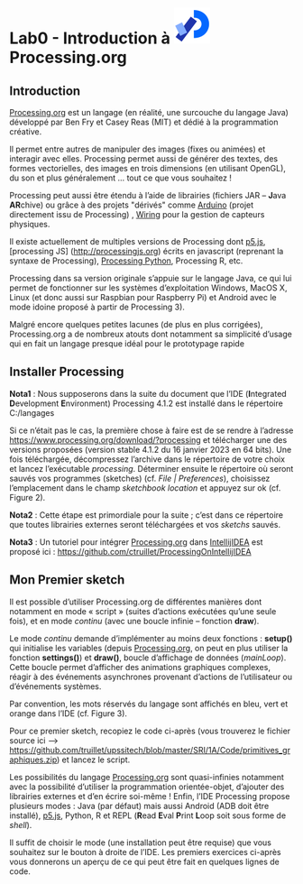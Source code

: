 # Lab0 - Introduction à <img src="https://github.com/truillet/upssitech/blob/master/SRI/1A/Code/Processing_2021_logo.png" width=64> Processing.org
## Introduction
[Processing.org](https://processing.org) est un langage (en réalité, une surcouche du langage Java) développé par Ben Fry et Casey Reas (MIT) et dédié à la programmation créative.	

Il permet entre autres de manipuler des images (fixes ou animées) et interagir avec elles. Processing permet aussi de générer des textes, des formes vectorielles, des images en trois dimensions (en utilisant OpenGL), du son et plus généralement … tout ce que vous souhaitez !

Processing peut aussi être étendu à l’aide de librairies (fichiers JAR – **J**ava **AR**chive) ou grâce à des projets "dérivés" comme [Arduino](https://www.arduino.cc) (projet directement issu de Processing) , [Wiring](http://wiring.org.co) pour la gestion de capteurs physiques.

Il existe actuellement de multiples versions de Processing dont [p5.js](https://p5js.org), [processing JS] (http://processingjs.org) écrits en javascript (reprenant la syntaxe de Processing), [Processing Python](https://py.processing.org), Processing R, etc.

Processing dans sa version originale s’appuie sur le langage Java, ce qui lui permet de fonctionner sur les systèmes d’exploitation Windows, MacOS X, Linux (et donc aussi sur Raspbian pour Raspberry Pi) et Android avec le mode idoine proposé à partir de Processing 3).	

Malgré encore quelques petites lacunes (de plus en plus corrigées), Processing.org a de nombreux atouts dont notamment sa simplicité d’usage qui en fait un langage presque idéal pour le prototypage rapide 

## Installer Processing
**Nota1** : Nous supposerons dans la suite du document que l’IDE (**I**ntegrated **D**evelopment **E**nvironment) Processing 4.1.2 est installé dans le répertoire C:/langages

Si ce n’était pas le cas, la première chose à faire est de se rendre à l’adresse https://www.processing.org/download/?processing et télécharger une des versions proposées (version stable 4.1.2 du 16 janvier 2023 en 64 bits).
Une fois téléchargée, décompressez l’archive dans le répertoire de votre choix et lancez l’exécutable *processing*.
Déterminer ensuite le répertoire où seront sauvés vos programmes (sketches)
(cf. *File | Preferences*), choisissez l’emplacement dans le champ *sketchbook location* et appuyez sur ok (cf. Figure 2).

**Nota2** : Cette étape est primordiale pour la suite ; c’est dans ce répertoire que toutes librairies externes seront téléchargées et vos *sketchs* sauvés.

**Nota3** : Un tutoriel pour intégrer [Processing.org](https://processing.org) dans [IntellijIDEA](https://www.jetbrains.com/idea) est proposé ici :	 https://github.com/ctruillet/ProcessingOnIntellijIDEA

## Mon Premier sketch
Il est possible d’utiliser Processing.org de différentes manières dont notamment en mode « script » (suites d’actions exécutées qu’une seule fois), et en mode *continu* (avec une boucle infinie – fonction **draw**).

Le mode *continu* demande d’implémenter au moins deux fonctions : **setup()** qui initialise les variables (depuis [Processing.org](https://processing.org), on peut en plus utiliser la fonction **settings()**) et **draw()**, boucle d’affichage de données (*mainLoop*).
Cette boucle permet d’afficher des animations graphiques complexes, réagir à des événements asynchrones provenant d’actions de l’utilisateur ou d’événements systèmes.

Par convention, les mots réservés du langage sont affichés en bleu, vert et orange dans l’IDE (cf. Figure 3). 

Pour ce premier sketch, recopiez le code ci-après (vous trouverez le fichier source ici -->	 https://github.com/truillet/upssitech/blob/master/SRI/1A/Code/primitives_graphiques.zip) et	 lancez le script.

Les possibilités du langage [Processing.org](https://processing.org) sont quasi-infinies notamment avec la possibilité d’utiliser la programmation orientée-objet, d’ajouter des librairies externes et d’en écrire soi-même ! 
Enfin, l’IDE Processing propose plusieurs modes : Java (par défaut) mais aussi Android (ADB doit être installé), [p5.js](https://p5js.org), Python, R et REPL (**R**ead **E**val **P**rint **L**oop soit sous forme de *shell*).

Il suffit de choisir le mode (une installation peut être requise) que vous souhaitez sur le bouton à droite de l’IDE.
Les premiers exercices ci-après vous donnerons un aperçu de ce qui peut être fait en quelques lignes de code.

